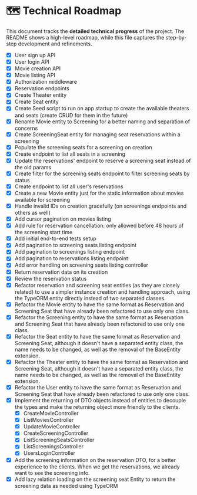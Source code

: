# 🗺️ Technical Roadmap

This document tracks the **detailed technical progress** of the project. The README shows a high-level roadmap, while this file captures the step-by-step development and refinements.

- [x] User sign up API
- [x] User login API
- [x] Movie creation API
- [x] Movie listing API
- [x] Authorization middleware
- [x] Reservation endpoints
- [x] Create Theater entity
- [x] Create Seat entity
- [x] Create Seed script to run on app startup to create the available theaters and seats (create CRUD for them in the future)
- [x] Rename Movie entity to Screening for a better naming and separation of concerns
- [x] Create ScreeningSeat entity for managing seat reservations within a screening
- [x] Populate the screening seats for a screening on creation
- [x] Create endpoint to list all seats in a screening
- [x] Update the reservations' endpoint to reserve a screening seat instead of the old params
- [x] Create filter for the screening seats endpoint to filter screening seats by status
- [x] Create endpoint to list all user's reservations
- [x] Create a new Movie entity just for the static information about movies available for screening
- [x] Handle invalid IDs on creation gracefully (on screenings endpoints and others as well)
- [x] Add cursor pagination on movies listing
- [x] Add rule for reservation cancellation: only allowed before 48 hours of the screening start time
- [x] Add initial end-to-end tests setup
- [x] Add pagination to screening seats listing endpoint
- [x] Add pagination to screenings listing endpoint
- [x] Add pagination to reservations listing endpoint
- [x] Add error handling on screening seats listing controller
- [x] Return reservation data on its creation
- [x] Review the reservation status
- [x] Refactor reservation and screening seat entities (as they are closely related) to use a simpler instance creation and handling approach, using the TypeORM entity directly instead of two separated classes.
- [x] Refactor the Movie entity to have the same format as Reservation and Screening Seat that have already been refactored to use only one class.
- [x] Refactor the Screening entity to have the same format as Reservation and Screening Seat that have already been refactored to use only one class.
- [x] Refactor the Seat entity to have the same format as Reservation and Screening Seat, although it doesn't have a separated entity class, the name needs to be changed, as well as the removal of the BaseEntity extension.
- [x] Refactor the Theater entity to have the same format as Reservation and Screening Seat, although it doesn't have a separated entity class, the name needs to be changed, as well as the removal of the BaseEntity extension.
- [x] Refactor the User entity to have the same format as Reservation and Screening Seat that have already been refactored to use only one class.
- [x] Implement the returning of DTO objects instead of entities to decouple the types and make the returning object more friendly to the clients.
  - [x] CreateMovieController
  - [x] ListMoviesController
  - [x] UpdateMovieController
  - [x] CreateScreeningController
  - [x] ListScreeningSeatsController
  - [x] ListScreeningsController
  - [x] UsersLoginController
- [x] Add the screening information on the reservation DTO, for a better experience to the clients. When we get the reservations, we already want to see the screening info.
- [x] Add lazy relation loading on the screening seat Entity to return the screening data as needed using TypeORM
